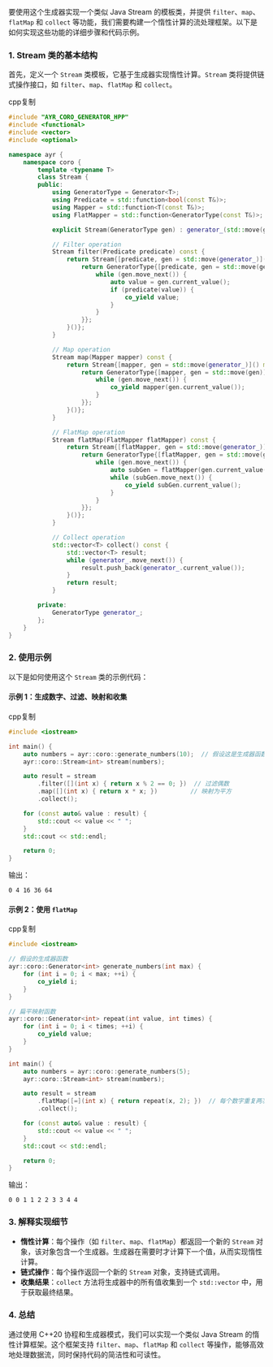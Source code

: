 要使用这个生成器实现一个类似 Java Stream 的模板类，并提供 `filter`、`map`、`flatMap` 和 `collect` 等功能，我们需要构建一个惰性计算的流处理框架。以下是如何实现这些功能的详细步骤和代码示例。

### 1. **Stream 类的基本结构**

首先，定义一个 `Stream` 类模板，它基于生成器实现惰性计算。`Stream` 类将提供链式操作接口，如 `filter`、`map`、`flatMap` 和 `collect`。

cpp复制

```cpp
#include "AYR_CORO_GENERATOR_HPP"
#include <functional>
#include <vector>
#include <optional>

namespace ayr {
    namespace coro {
        template <typename T>
        class Stream {
        public:
            using GeneratorType = Generator<T>;
            using Predicate = std::function<bool(const T&)>;
            using Mapper = std::function<T(const T&)>;
            using FlatMapper = std::function<GeneratorType(const T&)>;

            explicit Stream(GeneratorType gen) : generator_(std::move(gen)) {}

            // Filter operation
            Stream filter(Predicate predicate) const {
                return Stream{[predicate, gen = std::move(generator_)]() mutable -> GeneratorType {
                    return GeneratorType{[predicate, gen = std::move(gen)]() mutable -> T {
                        while (gen.move_next()) {
                            auto value = gen.current_value();
                            if (predicate(value)) {
                                co_yield value;
                            }
                        }
                    }};
                }()};
            }

            // Map operation
            Stream map(Mapper mapper) const {
                return Stream{[mapper, gen = std::move(generator_)]() mutable -> GeneratorType {
                    return GeneratorType{[mapper, gen = std::move(gen)]() mutable -> T {
                        while (gen.move_next()) {
                            co_yield mapper(gen.current_value());
                        }
                    }};
                }()};
            }

            // FlatMap operation
            Stream flatMap(FlatMapper flatMapper) const {
                return Stream{[flatMapper, gen = std::move(generator_)]() mutable -> GeneratorType {
                    return GeneratorType{[flatMapper, gen = std::move(gen)]() mutable -> T {
                        while (gen.move_next()) {
                            auto subGen = flatMapper(gen.current_value());
                            while (subGen.move_next()) {
                                co_yield subGen.current_value();
                            }
                        }
                    }};
                }()};
            }

            // Collect operation
            std::vector<T> collect() const {
                std::vector<T> result;
                while (generator_.move_next()) {
                    result.push_back(generator_.current_value());
                }
                return result;
            }

        private:
            GeneratorType generator_;
        };
    }
}
```

### 2. **使用示例**

以下是如何使用这个 `Stream` 类的示例代码：

#### 示例 1：生成数字、过滤、映射和收集

cpp复制

```cpp
#include <iostream>

int main() {
    auto numbers = ayr::coro::generate_numbers(10);  // 假设这是生成器函数
    ayr::coro::Stream<int> stream(numbers);

    auto result = stream
        .filter([](int x) { return x % 2 == 0; })  // 过滤偶数
        .map([](int x) { return x * x; })         // 映射为平方
        .collect();

    for (const auto& value : result) {
        std::cout << value << " ";
    }
    std::cout << std::endl;

    return 0;
}
```

输出：

```
0 4 16 36 64
```

#### 示例 2：使用 `flatMap`

cpp复制

```cpp
#include <iostream>

// 假设的生成器函数
ayr::coro::Generator<int> generate_numbers(int max) {
    for (int i = 0; i < max; ++i) {
        co_yield i;
    }
}

// 扁平映射函数
ayr::coro::Generator<int> repeat(int value, int times) {
    for (int i = 0; i < times; ++i) {
        co_yield value;
    }
}

int main() {
    auto numbers = ayr::coro::generate_numbers(5);
    ayr::coro::Stream<int> stream(numbers);

    auto result = stream
        .flatMap([=](int x) { return repeat(x, 2); })  // 每个数字重复两次
        .collect();

    for (const auto& value : result) {
        std::cout << value << " ";
    }
    std::cout << std::endl;

    return 0;
}
```

输出：

```
0 0 1 1 2 2 3 3 4 4
```

### 3. **解释实现细节**

- **惰性计算**：每个操作（如 `filter`、`map`、`flatMap`）都返回一个新的 `Stream` 对象，该对象包含一个生成器。生成器在需要时才计算下一个值，从而实现惰性计算。
- **链式操作**：每个操作返回一个新的 `Stream` 对象，支持链式调用。
- **收集结果**：`collect` 方法将生成器中的所有值收集到一个 `std::vector` 中，用于获取最终结果。

### 4. **总结**

通过使用 C++20 协程和生成器模式，我们可以实现一个类似 Java Stream 的惰性计算框架。这个框架支持 `filter`、`map`、`flatMap` 和 `collect` 等操作，能够高效地处理数据流，同时保持代码的简洁性和可读性。